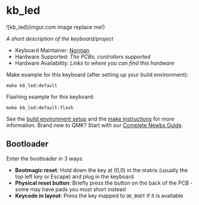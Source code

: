 # kb_led

![kb_led](imgur.com image replace me!)

*A short description of the keyboard/project*

* Keyboard Maintainer: [Norman](https://github.com/smushis)
* Hardware Supported: *The PCBs, controllers supported*
* Hardware Availability: *Links to where you can find this hardware*

Make example for this keyboard (after setting up your build environment):

    make kb_led:default

Flashing example for this keyboard:

    make kb_led:default:flash

See the [build environment setup](https://docs.qmk.fm/#/getting_started_build_tools) and the [make instructions](https://docs.qmk.fm/#/getting_started_make_guide) for more information. Brand new to QMK? Start with our [Complete Newbs Guide](https://docs.qmk.fm/#/newbs).

## Bootloader

Enter the bootloader in 3 ways:

* **Bootmagic reset**: Hold down the key at (0,0) in the matrix (usually the top left key or Escape) and plug in the keyboard
* **Physical reset button**: Briefly press the button on the back of the PCB - some may have pads you must short instead
* **Keycode in layout**: Press the key mapped to `QK_BOOT` if it is available
